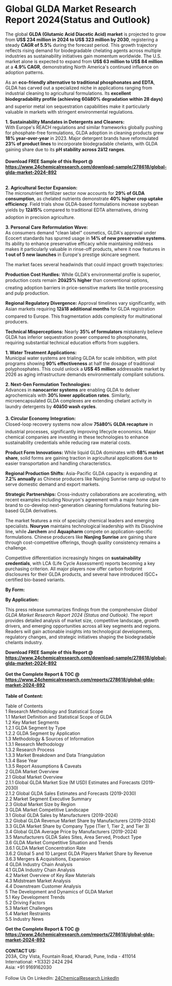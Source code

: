 <h1>Global GLDA Market Research Report 2024(Status and Outlook)</h1><p>The global <strong>GLDA (Glutamic Acid Diacetic Acid) market</strong> is projected to grow from <strong>US$ 234 million in 2024 to US$ 323 million by 2030</strong>, registering a steady <strong>CAGR of 5.5%</strong> during the forecast period. This growth trajectory reflects rising demand for biodegradable chelating agents across multiple industries as sustainability initiatives gain momentum worldwide. The U.S. market alone is expected to expand from <strong>US$ 63 million to US$ 84 million</strong> at a <strong>4.9% CAGR</strong>, demonstrating North America's continued influence on adoption patterns.</p><p>As an <strong>eco-friendly alternative to traditional phosphonates and EDTA</strong>, GLDA has carved out a specialized niche in applications ranging from industrial cleaning to agricultural formulations. Its <strong>excellent biodegradability profile (achieving 60â80% degradation within 28 days)</strong> and superior metal ion sequestration capabilities make it particularly valuable in markets with stringent environmental regulations.</p><p><strong>1. Sustainability Mandates in Detergents and Cleaners:</strong><br>
With Europe's REACH regulations and similar frameworks globally pushing for phosphate-free formulations, GLDA adoption in cleaning products grew <strong>18% year-over-year</strong> in 2023. Major detergent brands have reformulated <strong>23% of product lines</strong> to incorporate biodegradable chelants, with GLDA gaining share due to its <strong>pH stability across 2â12 ranges</strong>.</p><div><b>Download FREE Sample of this Report @ 
            <a href="https://www.24chemicalresearch.com/download-sample/278618/global-glda-market-2024-892">
            https://www.24chemicalresearch.com/download-sample/278618/global-glda-market-2024-892</a></b></div><br><p><strong>2. Agricultural Sector Expansion:</strong><br>
The micronutrient fertilizer sector now accounts for <strong>29% of GLDA consumption</strong>, as chelated nutrients demonstrate <strong>40% higher crop uptake efficiency</strong>. Field trials show GLDA-based formulations increase soybean yields by <strong>12â15%</strong> compared to traditional EDTA alternatives, driving adoption in precision agriculture.</p><p><strong>3. Personal Care Reformulation Wave:</strong><br>
As consumers demand "clean label" cosmetics, GLDA's approval under Ecocert standards has spurred usage in <strong>14% of new preservative systems</strong>. Its ability to enhance preservative efficacy while maintaining mildness makes it particularly valuable in rinse-off products, where it now features in <strong>1 out of 5 new launches</strong> in Europe's prestige skincare segment.</p><p>The market faces several headwinds that could impact growth trajectories:</p><p><strong>Production Cost Hurdles:</strong> While GLDA's environmental profile is superior, production costs remain <strong>20â25% higher</strong> than conventional options, creating adoption barriers in price-sensitive markets like textile processing and pulp production.</p><p><strong>Regional Regulatory Divergence:</strong> Approval timelines vary significantly, with Asian markets requiring <strong>12â18 additional months</strong> for GLDA registration compared to Europe. This fragmentation adds complexity for multinational producers.</p><p><strong>Technical Misperceptions:</strong> Nearly <strong>35% of formulators</strong> mistakenly believe GLDA has inferior sequestration power compared to phosphonates, requiring substantial technical education efforts from suppliers.</p><p><strong>1. Water Treatment Applications:</strong><br>
Municipal water systems are trialing GLDA for scale inhibition, with pilot programs showing <strong>90% effectiveness</strong> at half the dosage of traditional polyphosphates. This could unlock a <strong>US$ 45 million</strong> addressable market by 2026 as aging infrastructure demands environmentally compliant solutions.</p><p><strong>2. Next-Gen Formulation Technologies:</strong><br>
Advances in <strong>nanocarrier systems</strong> are enabling GLDA to deliver agrochemicals with <strong>30% lower application rates</strong>. Similarly, microencapsulated GLDA complexes are extending chelant activity in laundry detergents by <strong>40â50 wash cycles</strong>.</p><p><strong>3. Circular Economy Integration:</strong><br>
Closed-loop recovery systems now allow <strong>75â80% GLDA recapture</strong> in industrial processes, significantly improving lifecycle economics. Major chemical companies are investing in these technologies to enhance sustainability credentials while reducing raw material costs.</p><p><strong>Product Form Innovations:</strong> While liquid GLDA dominates with <strong>68% market share</strong>, solid forms are gaining traction in agricultural applications due to easier transportation and handling characteristics.</p><p><strong>Regional Production Shifts:</strong> Asia-Pacific GLDA capacity is expanding at <strong>7.2% annually</strong> as Chinese producers like Nanjing Sunrise ramp up output to serve domestic demand and export markets.</p><p><strong>Strategic Partnerships:</strong> Cross-industry collaborations are accelerating, with recent examples including Nouryon's agreement with a major home care brand to co-develop next-generation cleaning formulations featuring bio-based GLDA derivatives.</p><p>The market features a mix of specialty chemical leaders and emerging specialists. <strong>Nouryon</strong> maintains technological leadership with its Dissolvine line, while <strong>Jarchem</strong> and <strong>Aquapharm</strong> compete on application-specific formulations. Chinese producers like <strong>Nanjing Sunrise</strong> are gaining share through cost-competitive offerings, though quality consistency remains a challenge.</p><p>Competitive differentiation increasingly hinges on <strong>sustainability credentials</strong>, with LCA (Life Cycle Assessment) reports becoming a key purchasing criterion. All major players now offer carbon footprint disclosures for their GLDA products, and several have introduced ISCC+ certified bio-based variants.</p><p><strong>By Form:</strong></p><p><strong>By Application:</strong></p><p>This press release summarizes findings from the comprehensive <em>Global GLDA Market Research Report 2024 (Status and Outlook)</em>. The report provides detailed analysis of market size, competitive landscape, growth drivers, and emerging opportunities across all key segments and regions. Readers will gain actionable insights into technological developments, regulatory changes, and strategic initiatives shaping the biodegradable chelants industry.</p><div><b>Download FREE Sample of this Report @ 
            <a href="https://www.24chemicalresearch.com/download-sample/278618/global-glda-market-2024-892">
            https://www.24chemicalresearch.com/download-sample/278618/global-glda-market-2024-892</a></b></div><br><div><b>Get the Complete Report & TOC @ 
            <a href="https://www.24chemicalresearch.com/reports/278618/global-glda-market-2024-892">
            https://www.24chemicalresearch.com/reports/278618/global-glda-market-2024-892</a></b></div><br>
            <b>Table of Content:</b><p>Table of Contents<br />
1 Research Methodology and Statistical Scope<br />
1.1 Market Definition and Statistical Scope of GLDA<br />
1.2 Key Market Segments<br />
1.2.1 GLDA Segment by Type<br />
1.2.2 GLDA Segment by Application<br />
1.3 Methodology & Sources of Information<br />
1.3.1 Research Methodology<br />
1.3.2 Research Process<br />
1.3.3 Market Breakdown and Data Triangulation<br />
1.3.4 Base Year<br />
1.3.5 Report Assumptions & Caveats<br />
2 GLDA Market Overview<br />
2.1 Global Market Overview<br />
2.1.1 Global GLDA Market Size (M USD) Estimates and Forecasts (2019-2030)<br />
2.1.2 Global GLDA Sales Estimates and Forecasts (2019-2030)<br />
2.2 Market Segment Executive Summary<br />
2.3 Global Market Size by Region<br />
3 GLDA Market Competitive Landscape<br />
3.1 Global GLDA Sales by Manufacturers (2019-2024)<br />
3.2 Global GLDA Revenue Market Share by Manufacturers (2019-2024)<br />
3.3 GLDA Market Share by Company Type (Tier 1, Tier 2, and Tier 3)<br />
3.4 Global GLDA Average Price by Manufacturers (2019-2024)<br />
3.5 Manufacturers GLDA Sales Sites, Area Served, Product Type<br />
3.6 GLDA Market Competitive Situation and Trends<br />
3.6.1 GLDA Market Concentration Rate<br />
3.6.2 Global 5 and 10 Largest GLDA Players Market Share by Revenue<br />
3.6.3 Mergers & Acquisitions, Expansion<br />
4 GLDA Industry Chain Analysis<br />
4.1 GLDA Industry Chain Analysis<br />
4.2 Market Overview of Key Raw Materials<br />
4.3 Midstream Market Analysis<br />
4.4 Downstream Customer Analysis<br />
5 The Development and Dynamics of GLDA Market <br />
5.1 Key Development Trends<br />
5.2 Driving Factors<br />
5.3 Market Challenges<br />
5.4 Market Restraints<br />
5.5 Industry News<br />
</p><div><b>Get the Complete Report & TOC @ 
            <a href="https://www.24chemicalresearch.com/reports/278618/global-glda-market-2024-892">
            https://www.24chemicalresearch.com/reports/278618/global-glda-market-2024-892</a></b></div><br><b>CONTACT US:</b><br>
            203A, City Vista, Fountain Road, Kharadi, Pune, India - 411014<br>
            International: +1(332) 2424 294<br>
            Asia: +91 9169162030 <br><br>
            Follow Us On LinkedIn: <a href="https://www.linkedin.com/company/24chemicalresearch/">24ChemicalResearch LinkedIn</a>